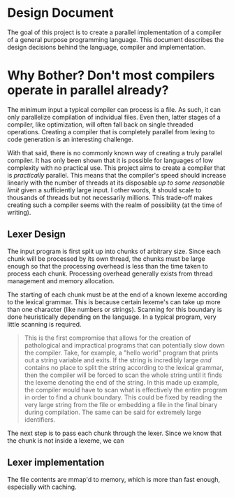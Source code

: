 # Design Document

The goal of this project is to create a parallel implementation of a compiler of
a general purpose programming language. This document describes the design
decisions behind the language, compiler and implementation.

# Why Bother? Don't most compilers operate in parallel already?

The minimum input a typical compiler can process is a file. As such, it can only
parallelize compilation of individual files. Even then, latter stages of a
compiler, like optimization, will often fall back on single threaded operations.
Creating a compiler that is completely parallel from lexing to code generation
is an interesting challenge.

With that said, there is no commonly known way of creating a truly parallel
compiler. It has only been shown that it is possible for languages of low
complexity with no practical use. This project aims to create a compiler that is
*practically* parallel. This means that the compiler's speed should increase
linearly with the number of threads at its disposable *up to some reasonable
limit* given a sufficiently large input. I other words, it should scale to
thousands of threads but not necessarily millions. This trade-off makes creating
such a compiler seems with the realm of possibility (at the time of writing).

## Lexer Design

The input program is first split up into chunks of arbitrary size. Since each 
chunk will be processed by its own thread, the chunks must be large enough so
that the processing overhead is less than the time taken to process each chunk.
Processing overhead generally exists from thread management and memory allocation.

The starting of each chunk must be at the end of a known lexeme according to the
lexical grammar. This is because certain lexeme's can take up more than one
character (like numbers or strings). Scanning for this boundary is done
heuristically depending on the language. In a typical program, very little
scanning is required.

> This is the first compromise that allows for the creation of pathological and
> impractical programs that can potentially slow down the compiler. Take, for
> example, a "hello world" program that prints out a string variable and exits.
> If the string is incredibly large *and* contains no place to split the string
> according to the lexical grammar, then the compiler will be forced to scan the
> whole string until it finds the lexeme denoting the end of the string. In this
> made up example, the compiler would have to scan what is effectively the
> entire program in order to find a chunk boundary. This could be fixed by
> reading the very large string from the file or embedding a file in the final
> binary during compilation. The same can be said for extremely large
> identifiers.

The next step is to pass each chunk through the lexer. Since we know that the
chunk is not inside a lexeme, we can 

## Lexer implementation

The file contents are mmap'd to memory, which is more than fast enough,
especially with caching.



